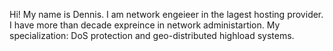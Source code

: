 Hi!
My name is Dennis. 
I am network engeieer in the lagest hosting provider. I have more than decade expreince in network administartion. My specialization: DoS protection and geo-distributed highload systems.
